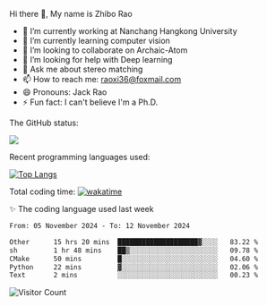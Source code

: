 Hi there 👋, My name is Zhibo Rao
- 🔭 I’m currently working at Nanchang Hangkong University
- 🌱 I’m currently learning computer vision
- 👯 I’m looking to collaborate on Archaic-Atom
- 🤔 I’m looking for help with Deep learning
- 💬 Ask me about stereo matching
- 📫 How to reach me: raoxi36@foxmail.com
- 😄 Pronouns: Jack Rao
- ⚡ Fun fact: I can't believe I'm a Ph.D.

The GitHub status:

![](https://github-readme-stats.vercel.app/api?username=ZhiboRao)

Recent programming languages used:

[![Top Langs](https://github-readme-stats.vercel.app/api/top-langs/?username=ZhiboRao&layout=compact)](https://github.com/anuraghazra/github-readme-stats)

Total coding time: [![wakatime](https://wakatime.com/badge/user/51ec5ec7-4742-4243-9eea-732ade32c0b7.svg)](https://wakatime.com/@51ec5ec7-4742-4243-9eea-732ade32c0b7)

✨ The coding language used last week 
<!--START_SECTION:waka-->

```txt
From: 05 November 2024 - To: 12 November 2024

Other      15 hrs 20 mins  ████████████████████▓░░░░   83.22 %
sh         1 hr 48 mins    ██▒░░░░░░░░░░░░░░░░░░░░░░   09.78 %
CMake      50 mins         █░░░░░░░░░░░░░░░░░░░░░░░░   04.60 %
Python     22 mins         ▓░░░░░░░░░░░░░░░░░░░░░░░░   02.06 %
Text       2 mins          ░░░░░░░░░░░░░░░░░░░░░░░░░   00.23 %
```

<!--END_SECTION:waka-->

![Visitor Count](https://profile-counter.glitch.me/Raohaocheng/count.svg)
